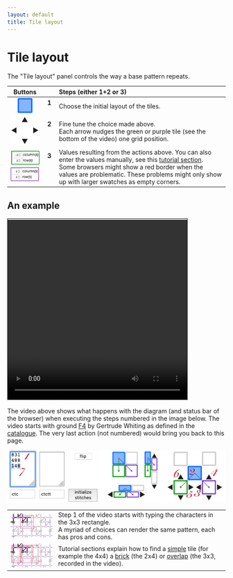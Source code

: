 ```yaml
---
layout: default
title: Tile layout
---
```

Tile layout
===========

The "Tile layout" panel controls the way a base pattern repeats.

| Buttons | | Steps (either 1+2 or 3) |
|:---:|:---:|:---|
| ![](images/blue-tile.png) | &nbsp;**1**&nbsp;<br><br> | Choose the initial layout of the tiles. |
| ![](images/nudge-tiles.png) | **2**<br><br><br> | Fine tune the choice made above. <br> Each arrow nudges the green or purple tile (see the bottom of the video) one grid position. |
| ![](images/green-tile.png) <br> ![](images/purple-tile.png) | **3**<br><br><br><br> | Values resulting from the actions above. You can also enter the values manually, see this [tutorial section](Advanced#glue-copies-together). <br> Some browsers might show a red border when the values are problematic. These problems might only show up with larger swatches as empty corners. |

An example
----------
<video width="414" height="414" controls style="border: 1px solid; padding-top: 2px;">
    <source src="images/brick-to-overlap-animation.mp4#t=0.001" type="video/mp4">
    Your browser does not support an inline <a href="images/brick-to-overlap-animation.mp4">video</a>.
</video>  

The video above shows what happens with the diagram (and status bar of the browser)
when executing the steps numbered in the image below. 
The video starts with ground [F4](https://d-bl.github.io/GroundForge/tiles?whiting=F4_P180&patchWidth=9&patchHeight=9&d1=ctc&c1=ctc&b1=ctc&a1=ctc&d2=ctc&c2=ctcllctc&a2=ctcrrctc&tile=1483,8-48&footsideStitch=ctctt&tileStitch=ctc&headsideStitch=ctctt&shiftColsSW=-2&shiftRowsSW=2&shiftColsSE=2&shiftRowsSE=2)
by Gertrude Whiting as defined in the [catalogue](/gw-lace-to-gf).
The very last action (not numbered) would bring you back to this page.

![](images/brick-to-overlap-order.png)

| | |
|:---:|:---|
| ![](images/brick-to-overlap-start.png) | Step 1 of the video starts with typing the characters in the 3x3 rectangle. <br> A myriad of choices can render the same pattern, each has pros and cons. |
| ![](images/brick-to-overlap-choices.png) | Tutorial sections explain how to find a [simple](Advanced#simple-arrangement) tile (for example the 4x4) a [brick](Advanced#creating-a-smaller-base-tile) (the 2x4) or [overlap](Advanced#overlap-arrangement) (the 3x3, recorded in the video).
